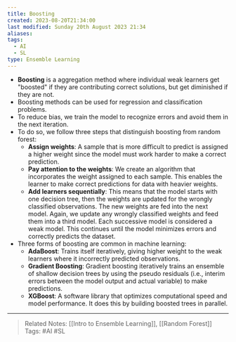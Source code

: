 ```yaml
---
title: Boosting
created: 2023-08-20T21:34:00
last modified: Sunday 20th August 2023 21:34
aliases: 
tags:
  - AI
  - SL
type: Ensemble Learning
---
```

- **Boosting** is a aggregation method where individual weak learners get "boosted" if they are contributing correct solutions, but get diminished if they are not.
- Boosting methods can be used for regression and classification problems.
- To reduce bias, we train the model to recognize errors and avoid them in the next iteration.
- To do so, we follow three steps that distinguish boosting from random forest:
	- **Assign weights**: A sample that is more difficult to predict is assigned a higher weight since the model must work harder to make a correct prediction.
	- **Pay attention to the weights**: We create an algorithm that incorporates the weight assigned to each sample. This enables the learner to make correct predictions for data with heavier weights.
	- **Add learners sequentially**: This means that the model starts with one decision tree, then the weights are updated for the wrongly classified observations. The new weights are fed into the next model. Again, we update any wrongly classified weights and feed them into a third model. Each successive model is considered a weak model. This continues until the model minimizes errors and correctly predicts the dataset.
- Three forms of boosting are common in machine learning:
	- **AdaBoost**: Trains itself iteratively, giving higher weight to the weak learners where it incorrectly predicted observations.
	- **Gradient Boosting**: Gradient boosting iteratively trains an ensemble of shallow decision trees by using the pseudo residuals (i.e., interim errors between the model output and actual variable) to make predictions.
	- **XGBoost**: A software library that optimizes computational speed and model performance. It does this by building boosted trees in parallel.
---
>Related Notes: [[Intro to Ensemble Learning]], [[Random Forest]]
>Tags: #AI #SL 
